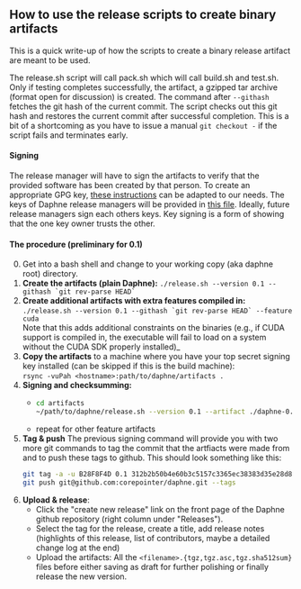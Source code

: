 ## How to use the release scripts to create binary artifacts

This is a quick write-up of how the scripts to create a binary release artifact are meant to be used.

The release.sh script will call pack.sh which will call build.sh and test.sh. Only if testing completes successfully, the artifact, a gzipped tar archive (format open for discussion) is created. The command after ``--githash`` fetches the git hash of the current commit. The script checks out this git hash and restores the current commit after successful completion. This is a bit of a shortcoming as you have to issue a manual ``git checkout -`` if the script fails and terminates early.

#### Signing
The release manager will have to sign the artifacts to verify that the provided software has been created by that person.
To create an appropriate GPG key, [these instructions](https://downloads.apache.org/systemds/KEYS) can be adapted to our needs. The
keys of Daphne release managers will be provided in [this file](/KEYS.txt). Ideally, future release managers sign each others keys. Key signing is a form of showing
that the one key owner trusts the other.

#### The procedure (preliminary for 0.1)
0) Get into a bash shell and change to your working copy (aka daphne root) directory. 
1) **Create the artifacts (plain Daphne):** ``./release.sh --version 0.1 --githash `git rev-parse HEAD` ``
2) **Create additional artifacts with extra features compiled in:**<br /> ``./release.sh --version 0.1 --githash `git rev-parse HEAD` --feature cuda``
<br />Note that this adds additional constraints on the binaries (e.g., if CUDA support is compiled in, the executable will fail to load on a system without the CUDA SDK properly installed)_
3) **Copy the artifacts** to a machine where you have your top secret signing key installed (can be skipped if this is the build machine):<br />
   ``rsync -vuPah <hostname>:path/to/daphne/artifacts .``
4) **Signing and checksumming:**
   * ``` bash
     cd artifacts
     ~/path/to/daphne/release.sh --version 0.1 --artifact ./daphne-0.1-bin.tgz --gpgkey <GPG_KEY_ID> --githash `cat daphne-0.1-bin.githash` 
     ```
   * repeat for other feature artifacts
5) **Tag & push** The previous signing command will provide you with two more git commands to tag the commit that the artfiacts were made from and to push these tags to github. 
    This should look something like this: 
   ``` bash
   git tag -a -u B28F8F4D 0.1 312b2b50b4e60b3c5157c3365ec38383d35e28d8
   git push git@github.com:corepointer/daphne.git --tags
   ```
6) **Upload & release**: 
   * Click the "create new release" link on the front page of the Daphne github repository (right column under "Releases").
   * Select the tag for the release, create a title, add release notes (highlights of this release, list of contributors, maybe a detailed change log at the end)
   * Upload the artifacts: All the ``<filename>.{tgz,tgz.asc,tgz.sha512sum}`` files before either saving as draft for further polishing or finally release the new version. 
